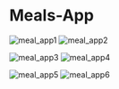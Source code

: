 # Meals-App

 ![meal_app1](https://user-images.githubusercontent.com/83751089/183618062-d725aea5-d9cf-4a78-b135-5cb5df3e845c.jpg)            ![meal_app2](https://user-images.githubusercontent.com/83751089/183618087-0cbbf3a3-080e-4d5b-aa2e-0f9e2fbd0a0c.jpg)

![meal_app3](https://user-images.githubusercontent.com/83751089/183618131-d408ca61-d811-4b8a-92d0-b218dcad21d4.jpg)              ![meal_app4](https://user-images.githubusercontent.com/83751089/183618161-16934a46-5f8b-44a0-9f61-3add1aa1b2f8.jpg) 

![meal_app5](https://user-images.githubusercontent.com/83751089/183618181-1116d09c-c3b8-4d16-9aac-24f40a9f144b.jpg)             ![meal_app6](https://user-images.githubusercontent.com/83751089/183618210-cf284832-624d-4aad-b284-0833d4d1fac1.jpg)

